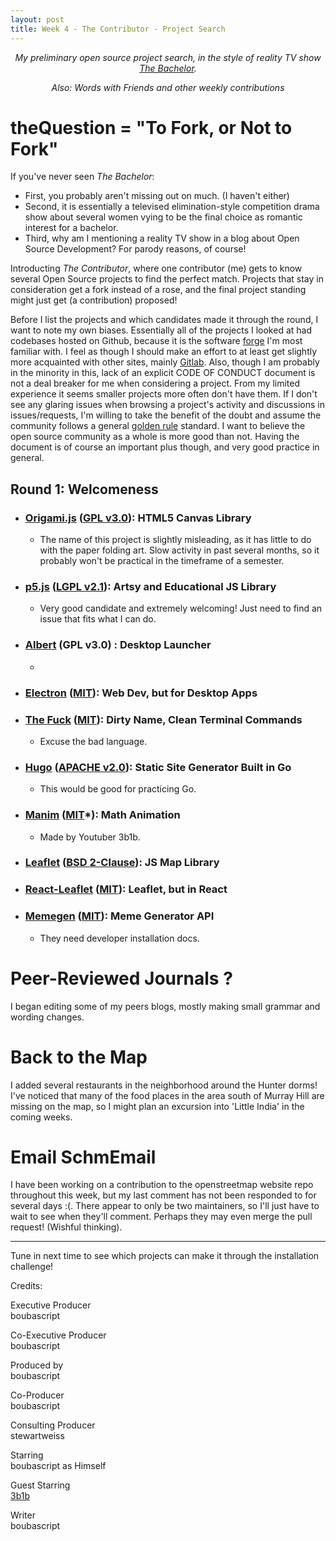```yaml
---
layout: post
title: Week 4 - The Contributor - Project Search
---
```


<p align="center"> <em> My preliminary open source project search, in the style of reality TV show <a href="https://en.wikipedia.org/wiki/The_Bachelor_(American_TV_series)"> The Bachelor</a>. </em> </p>
<p align="center"> <em> Also: Words with Friends and other weekly contributions </em> </p>

# theQuestion = "To Fork, or Not to Fork"

If you've never seen *The Bachelor*: 
* First, you probably aren't missing out on much. (I haven't either)
* Second, it is essentially a televised elimination-style competition drama show about several women vying to be the final choice as romantic interest for a bachelor. 
* Third, why am I mentioning a reality TV show in a blog about Open Source Development? For parody reasons, of course!

Introducting *The Contributor*, where one contributor (me) gets to know several Open Source projects to find the perfect match. Projects that stay in consideration get a fork instead of a rose, and the final project standing might just get (a contribution) proposed!

Before I list the projects and which candidates made it through the round, I want to note my own biases. Essentially all of the projects I looked at had codebases hosted on Github, because it is the software [forge](https://en.wikipedia.org/wiki/Forge_(software)) I'm most familiar with. I feel as though I should make an effort to at least get slightly more acquainted with other sites, mainly [Gitlab](https://about.gitlab.com/). Also, though I am probably in the minority in this, lack of an explicit CODE OF CONDUCT document is not a deal breaker for me when considering a project. From my limited experience it seems smaller projects more often don't have them. If I don't see any glaring issues when browsing a project's activity and discussions in issues/requests, I'm willing to take the benefit of the doubt and assume the community follows a general [golden rule](https://en.wikipedia.org/wiki/Golden_Rule) standard. I want to believe the open source community as a whole is more good than not.  Having the document is of course an important plus though, and very good practice in general. 


## Round 1: Welcomeness

* ### [Origami.js](https://raphamorim.io/origamijs/) ([GPL v3.0](https://github.com/raphamorim/origami.js/blob/master/COPYING)): HTML5 Canvas Library
  *  The name of this project is slightly misleading, as it has little to do with the paper folding art. Slow activity in past several months, so it probably won't be practical in the timeframe of a semester.
* ### [p5.js](https://p5js.org/) ([LGPL v2.1](https://github.com/processing/p5.js/blob/master/license.txt)): Artsy and Educational JS Library
  * Very good candidate and extremely welcoming! Just need to find an issue that fits what I can do.
* ### [Albert](https://albertlauncher.github.io/) (GPL v3.0) : Desktop Launcher
  * 
* ### [Electron](https://www.electronjs.org/) ([MIT](https://github.com/electron/electron/blob/master/LICENSE)): Web Dev, but for Desktop Apps
* ### [The Fuck](https://github.com/nvbn/thefuck) ([MIT](https://github.com/nvbn/thefuck/blob/master/LICENSE.md)): Dirty Name, Clean Terminal Commands
  * Excuse the bad language.
* ### [Hugo](https://gohugo.io/) ([APACHE v2.0](https://github.com/gohugoio/hugo/blob/master/LICENSE)): Static Site Generator Built in Go
  * This would be good for practicing Go.
* ### [Manim](https://github.com/3b1b/manim) ([MIT](https://github.com/3b1b/manim/blob/master/LICENSE)\*): Math Animation
  * Made by Youtuber 3b1b.
* ### [Leaflet](https://leafletjs.com/) ([BSD 2-Clause](https://github.com/Leaflet/Leaflet/blob/master/LICENSE)): JS Map Library
* ### [React-Leaflet](https://react-leaflet.js.org/) ([MIT](https://github.com/PaulLeCam/react-leaflet/blob/master/LICENSE)): Leaflet, but in React
* ### [Memegen](https://memegen.link/)  ([MIT](https://github.com/jacebrowning/memegen/blob/master/LICENSE.md)): Meme Generator API
  * They need developer installation docs.


# Peer-Reviewed Journals ?

I began editing some of my peers blogs, mostly making small grammar and wording changes.

# Back to the Map

I added several restaurants in the neighborhood around the Hunter dorms! I've noticed that many of the food places in the area south of Murray Hill are missing on the map, so I might plan an excursion into 'Little India' in the coming weeks.

# Email SchmEmail

I have been working on a contribution to the openstreetmap website repo throughout this week, but my last comment has not been responded to for several days :(. There appear to only be two maintainers, so I'll just have to wait to see when they'll comment. Perhaps they may even merge the pull request! (Wishful thinking).

-------

Tune in next time to see which projects can make it through the installation challenge!

Credits:

Executive Producer \
boubascript

Co-Executive Producer \
boubascript

Produced by \
boubascript

Co-Producer \
boubascript

Consulting Producer \
stewartweiss

Starring \
boubascript as Himself

Guest Starring \
[3b1b](https://www.youtube.com/channel/UCYO_jab_esuFRV4b17AJtAw)

Writer \
boubascript
